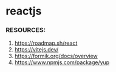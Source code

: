 # reactjs
### RESOURCES:
1. https://roadmap.sh/react
2. https://vitejs.dev/
3. https://formik.org/docs/overview
4. https://www.npmjs.com/package/yup
